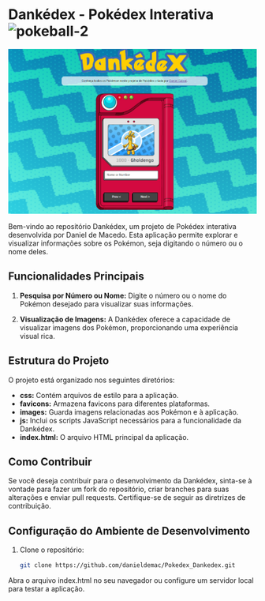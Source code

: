 # Dankédex - Pokédex Interativa <img width="48" height="48" src="https://img.icons8.com/color/48/pokeball-2.png" alt="pokeball-2"/>

<div style="text-align: center;"> 
  <img src="images/tela.png" alt="Dankédex Logo" heith="150px">
</div>

Bem-vindo ao repositório Dankédex, um projeto de Pokédex interativa desenvolvida por Daniel de Macedo. Esta aplicação permite explorar e visualizar informações sobre os Pokémon, seja digitando o número ou o nome deles.

## Funcionalidades Principais

1. **Pesquisa por Número ou Nome:** Digite o número ou o nome do Pokémon desejado para visualizar suas informações.

2. **Visualização de Imagens:** A Dankédex oferece a capacidade de visualizar imagens dos Pokémon, proporcionando uma experiência visual rica.

## Estrutura do Projeto

O projeto está organizado nos seguintes diretórios:

- **css:** Contém arquivos de estilo para a aplicação.
- **favicons:** Armazena favicons para diferentes plataformas.
- **images:** Guarda imagens relacionadas aos Pokémon e à aplicação.
- **js:** Inclui os scripts JavaScript necessários para a funcionalidade da Dankédex.
- **index.html:** O arquivo HTML principal da aplicação.

## Como Contribuir

Se você deseja contribuir para o desenvolvimento da Dankédex, sinta-se à vontade para fazer um fork do repositório, criar branches para suas alterações e enviar pull requests. Certifique-se de seguir as diretrizes de contribuição.

## Configuração do Ambiente de Desenvolvimento

1. Clone o repositório:

   ```bash
   git clone https://github.com/danieldemac/Pokedex_Dankedex.git

Abra o arquivo index.html no seu navegador ou configure um servidor local para testar a aplicação.
